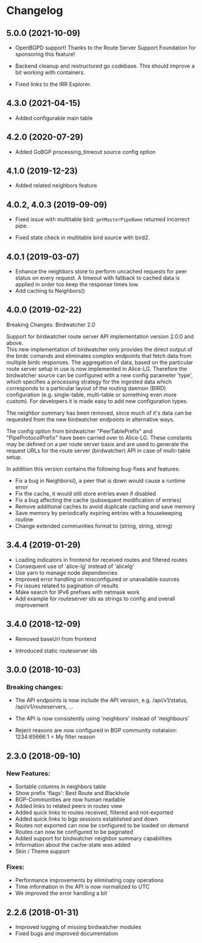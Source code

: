 
# Changelog

## 5.0.0 (2021-10-09)

* OpenBGPD support! Thanks to the Route Server Support Foundation
  for sponsoring this feature!

* Backend cleanup and restructured go codebase.
  This should improve a bit working with containers.

* Fixed links to the IRR Explorer.

## 4.3.0 (2021-04-15)

* Added configurable main table

## 4.2.0 (2020-07-29)

* Added GoBGP processing_timeout source config option

## 4.1.0 (2019-12-23)

* Added related neighbors feature

## 4.0.2, 4.0.3 (2019-09-09)

* Fixed issue with multitable bird: `getMasterPipeName` returned incorrect
  pipe.

* Fixed state check in multitable bird source with bird2.

## 4.0.1 (2019-03-07)

* Enhance the neighbors store to perform uncached requests for peer status
  on every request. A timeout with fallback to cached data is applied in order
  too keep the response times low.
* Add caching to Neighbors()

## 4.0.0 (2019-02-22)

Breaking Changes: Birdwatcher 2.0

Support for birdwatcher route server API implementation version 2.0.0 and above.  
This new implementation of birdwatcher only provides the direct output of the
birdc comands and eliminates complex endpoints that fetch data from multiple
birdc responses. The aggregation of data, based on the particular route server
setup in use is now implemented in Alice-LG.
Therefore the birdwatcher source can be configured with a new config parameter
'type', which specifies a processing strategy for the ingested data which
corresponds to a particular layout of the routing daemon (BIRD) configuration
(e.g. single-table, multi-table or something even more custom). For developers
it is made easy to add new configuration types.

The neighbor summary has been removed, since much of it's data can be requested
from the new birdwatcher endpoints in alternative ways.

The config option from birdwatcher "PeerTablePrefix" and "PipeProtocolPrefix"
have been carried over to Alice-LG. These constants may be defined on a
per route server basis and are used to generate the request URLs for the
route server (birdwatcher) API in case of multi-table setup.

In addition this version contains the following bug-fixes and features:
* Fix a bug in Neighbors(), a peer that is down would cause a runtime error
* Fix the cache, it would still store entries even if disabled
* Fix a bug affecting the cache (subsequent modification of entries)
* Remove additional caches to avoid duplicate caching and save memory
* Save memory by periodically expiring entries with a housekeeping routine
* Change extended communities format to (string, string, string)

## 3.4.4 (2019-01-29)

* Loading indicators in frontend for received routes and filtered routes
* Consequent use of 'alice-lg' instead of 'alicelg'
* Use yarn to manage node dependencies
* Improved error handling on misconfigured or unavailable sources
* Fix issues related to pagination of results
* Make search for IPv6 prefixes with netmask work
* Add example for routeserver ids as strings to config and overall improvement

## 3.4.0 (2018-12-09)

* Removed baseUrl from frontend

* Introduced static routeserver ids


## 3.0.0 (2018-10-03)

### Breaking changes:

* The API endpoints is now include the API version,
  e.g. /api/v1/status, /api/v1/routeservers, ...

* The API is now consistently using 'neighbors' instead of 'neighbours'

* Reject reasons are now configured in BGP community
  notataion: 1234:65666:1 = My filter reason


## 2.3.0 (2018-09-10)

### New Features:

* Sortable columns in neighbors table
* Show prefix 'flags': Best Route and Blackhole
* BGP-Communities are now human readable
* Added links to related peers in routes view
* Added quick links to routes received, filtered and not-exported
* Added quick links to bgp sessions established and down
* Routes not exported can now be configured to be loaded on demand
* Routes can now be configured to be paginated
* Added support for birdwatcher neighbor summary capabilities
* Information about the cache-state was added
* Skin / Theme support

### Fixes:

* Performance improvements by eliminating copy operations
* Time information in the API is now normalized to UTC
* We improved the error handling a bit


## 2.2.6 (2018-01-31)

* Improved logging of missing birdwatcher modules
* Fixed bugs and improved documentation
